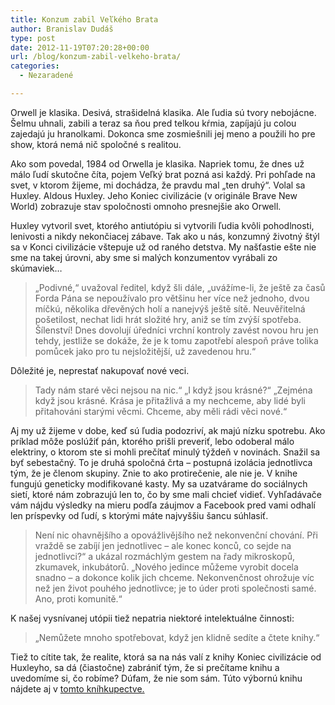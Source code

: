 ```yaml
---
title: Konzum zabil Veľkého Brata
author: Branislav Dudáš
type: post
date: 2012-11-19T07:20:28+00:00
url: /blog/konzum-zabil-velkeho-brata/
categories:
  - Nezaradené

---
```

Orwell je klasika. Desivá, strašidelná klasika. Ale ľudia sú tvory nebojácne. Šelmu uhnali, zabili a teraz sa ňou pred telkou kŕmia, zapíjajú ju colou zajedajú ju hranolkami. Dokonca sme zosmiešnili jej meno a použili ho pre show, ktorá nemá nič spoločné s realitou.<!--more-->

Ako som povedal, 1984 od Orwella je klasika. Napriek tomu, že dnes už málo ľudí skutočne číta, pojem Veľký brat pozná asi každý. Pri pohľade na svet, v ktorom žijeme, mi dochádza, že pravdu mal &#8222;ten druhý&#8220;. Volal sa Huxley. Aldous Huxley. Jeho Koniec civilizácie (v originále Brave New World) zobrazuje stav spoločnosti omnoho presnejšie ako Orwell.

Huxley vytvoril svet, ktorého antiutópiu si vytvorili ľudia kvôli pohodlnosti, lenivosti a nikdy nekončiacej zábave. Tak ako u nás, konzumný životný štýl sa v Konci civilizácie vštepuje už od raného detstva. My našťastie ešte nie sme na takej úrovni, aby sme si malých konzumentov vyrábali zo skúmaviek&#8230;

> „Podivné,&#8220; uvažoval ředitel, když šli dále, „uvážíme-li, že ještě za časů Forda Pána se nepoužívalo pro většinu her více než jednoho, dvou míčkú, několika dřevěných holí a nanejvýš ještě sítě. Neuvěřitelná pošetilost, nechat lidi hrát složité hry, aniž se tím zvýší spotřeba. Šílenství! Dnes dovolují úředníci vrchní kontroly zavést novou hru jen tehdy, jestliže se dokáže, že je k tomu zapotřebí alespoň práve tolika pomůcek jako pro tu nejsložitější, už zavedenou hru.&#8220;

Dôležité je, neprestať nakupovať nové veci.

> Tady nám staré věci nejsou na nic.&#8220; „I když jsou krásné?&#8220; „Zejména když jsou krásné. Krása je přitažlivá a my nechceme, aby lidé byli přitahováni starými věcmi. Chceme, aby měli rádi věci nové.&#8220;

Aj my už žijeme v dobe, keď sú ľudia podozriví, ak majú nízku spotrebu. Ako príklad môže poslúžiť pán, ktorého prišli preveriť, lebo odoberal málo elektriny, o ktorom ste si mohli prečítať minulý týždeň v novinách. Snažil sa byť sebestačný. To je druhá spoločná črta &#8211; postupná izolácia jednotlivca tým, že je členom skupiny. Znie to ako protirečenie, ale nie je. V knihe fungujú geneticky modifikované kasty. My sa uzatvárame do sociálnych sietí, ktoré nám zobrazujú len to, čo by sme mali chcieť vidieť. Vyhľadávače vám nájdu výsledky na mieru podľa záujmov a Facebook pred vami odhalí len príspevky od ľudí, s ktorými máte najvyššiu šancu súhlasiť.

> Není nic ohavnějšího a opovážlivějšího než nekonvenční chování. Při vraždě se zabíjí jen jednotlivec &#8211; ale konec konců, co sejde na jednotlivci?&#8220; a ukázal rozmáchlým gestem na řady mikroskopů, zkumavek, inkubátorů. „Nového jedince můžeme vyrobit docela snadno &#8211; a dokonce kolik jich chceme. Nekonvenčnost ohrožuje víc než jen život pouhého jednotlivce; je to úder proti společnosti samé. Ano, proti komunitě.&#8220;

K našej vysnívanej utópii tiež nepatria niektoré intelektuálne činnosti:

> „Nemůžete mnoho spotřebovat, když jen klidně sedíte a čtete knihy.&#8220;

Tiež to cítite tak, že realite, ktorá sa na nás valí z knihy Koniec civilizácie od Huxleyho, sa dá (čiastočne) zabrániť tým, že si prečítame knihu a uvedomíme si, čo robíme? Dúfam, že nie som sám. Túto výbornú knihu nájdete aj v <a title="huxley" href="http://www.gorila.sk/product/337963" target="_blank">tomto kníhkupectve.</a>